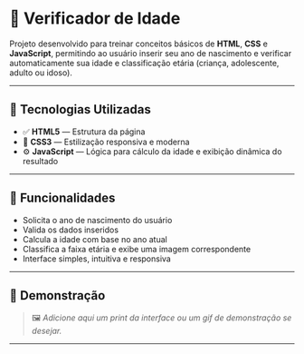 # 🧓 Verificador de Idade

Projeto desenvolvido para treinar conceitos básicos de **HTML**, **CSS** e **JavaScript**, permitindo ao usuário inserir seu ano de nascimento e verificar automaticamente sua idade e classificação etária (criança, adolescente, adulto ou idoso).

---

## 🚀 Tecnologias Utilizadas

- ✅ **HTML5** — Estrutura da página  
- 🎨 **CSS3** — Estilização responsiva e moderna  
- ⚙️ **JavaScript** — Lógica para cálculo da idade e exibição dinâmica do resultado

---

## 🎯 Funcionalidades

- Solicita o ano de nascimento do usuário  
- Valida os dados inseridos  
- Calcula a idade com base no ano atual  
- Classifica a faixa etária e exibe uma imagem correspondente  
- Interface simples, intuitiva e responsiva  

---

## 📸 Demonstração

> 🖼️ *Adicione aqui um print da interface ou um gif de demonstração se desejar.*

---


  

 
